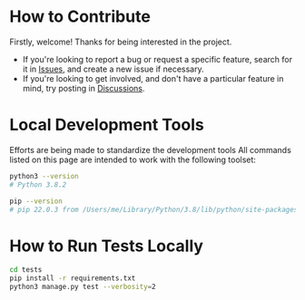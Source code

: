 
# How to Contribute

Firstly, welcome! Thanks for being interested in the project.

- If you're looking to report a bug or request a specific feature, search for it in [Issues](https://github.com/django-instant-rest/django-instant-rest/issues), and create a new issue if necessary.
- If you're looking to get involved, and don't have a particular feature in mind, try posting in [Discussions](https://github.com/django-instant-rest/django-instant-rest/discussions).

# Local Development Tools

Efforts are being made to standardize the development tools All commands listed on this page are intended to work with the following toolset:

```bash
python3 --version
# Python 3.8.2

pip --version
# pip 22.0.3 from /Users/me/Library/Python/3.8/lib/python/site-packages/pip (python 3.8)
```

# How to Run Tests Locally

```bash
cd tests
pip install -r requirements.txt
python3 manage.py test --verbosity=2
```